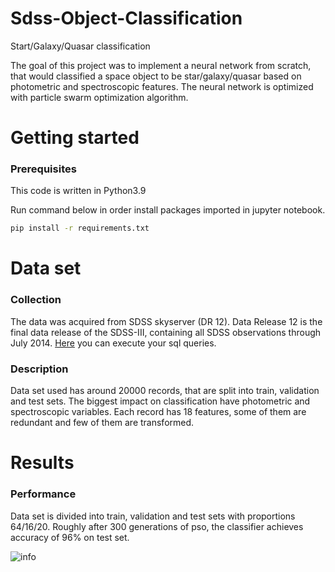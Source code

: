 # Sdss-Object-Classification

Start/Galaxy/Quasar classification

The goal of this project was to implement a neural network from scratch, that would classified a space object to be star/galaxy/quasar based on photometric and spectroscopic features.
The neural network is optimized with particle swarm optimization algorithm.


# Getting started
### Prerequisites
This code is written in Python3.9

Run command below in order install packages imported in jupyter notebook.
```bash
pip install -r requirements.txt
```

# Data set 
### Collection
The data was acquired from SDSS skyserver (DR 12). Data Release 12 is the final data release of the SDSS-III, containing all SDSS observations through July 2014.
[Here](http://skyserver.sdss.org/dr12/en/tools/search/sql.aspx) you can execute your sql queries.

### Description 
Data set used has around 20000 records, that are split into train, validation and test sets. 
The biggest impact on classification have photometric and spectroscopic variables.
Each record has 18 features, some of them are redundant and few of them are transformed. 

# Results
### Performance
Data set is divided into train, validation and test sets with proportions 64/16/20.
Roughly after 300 generations of pso, the classifier achieves accuracy of 96% on test set.

![info](./pictures/ngc60.jpg)
